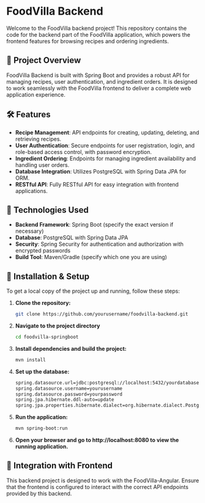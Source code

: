 # FoodVilla Backend

Welcome to the FoodVilla backend project! This repository contains the code for the backend part of the FoodVilla application, which powers the frontend features for browsing recipes and ordering ingredients.

## 🚀 Project Overview

FoodVilla Backend is built with Spring Boot and provides a robust API for managing recipes, user authentication, and ingredient orders. It is designed to work seamlessly with the FoodVilla frontend to deliver a complete web application experience.

## 🛠️ Features

- **Recipe Management**: API endpoints for creating, updating, deleting, and retrieving recipes.
- **User Authentication**: Secure endpoints for user registration, login, and role-based access control, with password encryption.
- **Ingredient Ordering**: Endpoints for managing ingredient availability and handling user orders.
- **Database Integration**: Utilizes PostgreSQL with Spring Data JPA for ORM.
- **RESTful API**: Fully RESTful API for easy integration with frontend applications.

## 🧰 Technologies Used

- **Backend Framework**: Spring Boot (specify the exact version if necessary)
- **Database**: PostgreSQL with Spring Data JPA
- **Security**: Spring Security for authentication and authorization with encrypted passwords
- **Build Tool**: Maven/Gradle (specify which one you are using)

## 🔧 Installation & Setup

To get a local copy of the project up and running, follow these steps:

1. **Clone the repository:**

   ```bash
   git clone https://github.com/yourusername/foodvilla-backend.git
   ```
2. **Navigate to the project directory**
   ```bash
   cd foodvilla-springboot
   ```
3. **Install dependencies and build the project:**
   ```bash
   mvn install
   ```
4. **Set up the database:**
   ```bash
   spring.datasource.url=jdbc:postgresql://localhost:5432/yourdatabase
   spring.datasource.username=yourusername
   spring.datasource.password=yourpassword
   spring.jpa.hibernate.ddl-auto=update
   spring.jpa.properties.hibernate.dialect=org.hibernate.dialect.PostgreSQLDialect
   ```
5. **Run the application:**
   ```bash
   mvn spring-boot:run
   ```
6. **Open your browser and go to http://localhost:8080 to view the running application.**

## 🔗 Integration with Frontend

This backend project is designed to work with the FoodVilla-Angular. Ensure that the frontend is configured to interact with the correct API endpoints provided by this backend.
